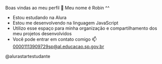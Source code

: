 Boas vindas ao meu perfil 💙
Meu nome é Robin ^^

- Estou estudando na Alura
- Estou me desenvolvendo na linguagem JavaScript
- Utilizo esse espaço para minha organização e compartilhamento dos meu projetos desenvolvidos
- Você pode entrar em contato comigo 📫
  00001113909729sp@al.educacao.sp.gov.br

@alurastartestudante 
